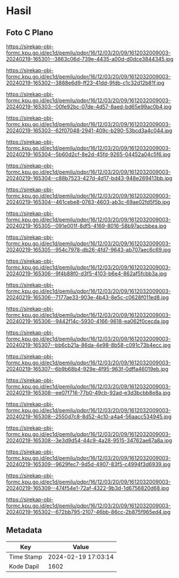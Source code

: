 # Hasil

## Foto C Plano

https://sirekap-obj-formc.kpu.go.id/ec1d/pemilu/pdpr/16/12/03/20/09/1612032009003-20240219-165301--3863c06d-739e-4435-a00d-d0dce3844345.jpg

https://sirekap-obj-formc.kpu.go.id/ec1d/pemilu/pdpr/16/12/03/20/09/1612032009003-20240219-165302--3888e6d9-ff23-41dd-9fdb-c1c32d12b81f.jpg

https://sirekap-obj-formc.kpu.go.id/ec1d/pemilu/pdpr/16/12/03/20/09/1612032009003-20240219-165303--00fe92bc-07de-4d57-8aed-bd65e99ac0b4.jpg

https://sirekap-obj-formc.kpu.go.id/ec1d/pemilu/pdpr/16/12/03/20/09/1612032009003-20240219-165303--62f07048-2941-409c-b290-53bcd3a4c044.jpg

https://sirekap-obj-formc.kpu.go.id/ec1d/pemilu/pdpr/16/12/03/20/09/1612032009003-20240219-165304--5b60d2cf-8e2d-45fd-9265-04452a04c5f6.jpg

https://sirekap-obj-formc.kpu.go.id/ec1d/pemilu/pdpr/16/12/03/20/09/1612032009003-20240219-165304--c88b7523-427d-4d17-bd43-948e269413bb.jpg

https://sirekap-obj-formc.kpu.go.id/ec1d/pemilu/pdpr/16/12/03/20/09/1612032009003-20240219-165304--461cebe8-0763-4603-ab3c-69ae02fd5f5b.jpg

https://sirekap-obj-formc.kpu.go.id/ec1d/pemilu/pdpr/16/12/03/20/09/1612032009003-20240219-165305--091e001f-8df5-4169-8016-58b97accbbea.jpg

https://sirekap-obj-formc.kpu.go.id/ec1d/pemilu/pdpr/16/12/03/20/09/1612032009003-20240219-165305--954c7978-db26-4fd7-9643-ab707aec6c69.jpg

https://sirekap-obj-formc.kpu.go.id/ec1d/pemilu/pdpr/16/12/03/20/09/1612032009003-20240219-165306--9f4b88f0-d3f5-4103-b6e4-862af5fcbb3a.jpg

https://sirekap-obj-formc.kpu.go.id/ec1d/pemilu/pdpr/16/12/03/20/09/1612032009003-20240219-165306--7177ae33-903e-4b43-8e5c-c0628f011ed8.jpg

https://sirekap-obj-formc.kpu.go.id/ec1d/pemilu/pdpr/16/12/03/20/09/1612032009003-20240219-165306--9442f14c-5930-4166-9618-ea062f0cecda.jpg

https://sirekap-obj-formc.kpu.go.id/ec1d/pemilu/pdpr/16/12/03/20/09/1612032009003-20240219-165307--bb6cb21a-86da-4e98-8b58-c091c73b4ecc.jpg

https://sirekap-obj-formc.kpu.go.id/ec1d/pemilu/pdpr/16/12/03/20/09/1612032009003-20240219-165307--6b9b68b4-929e-4f95-963f-0dffa46019eb.jpg

https://sirekap-obj-formc.kpu.go.id/ec1d/pemilu/pdpr/16/12/03/20/09/1612032009003-20240219-165308--ee07f716-77b0-49cb-92ad-e3d3bcbb8e8a.jpg

https://sirekap-obj-formc.kpu.go.id/ec1d/pemilu/pdpr/16/12/03/20/09/1612032009003-20240219-165308--2550d7c8-8d52-4c10-a4a4-56aacc534945.jpg

https://sirekap-obj-formc.kpu.go.id/ec1d/pemilu/pdpr/16/12/03/20/09/1612032009003-20240219-165308--3e3d9d54-44c9-4a28-9515-34762ae67a8a.jpg

https://sirekap-obj-formc.kpu.go.id/ec1d/pemilu/pdpr/16/12/03/20/09/1612032009003-20240219-165309--9629fec7-9d5d-4907-83f5-c4994f3d6939.jpg

https://sirekap-obj-formc.kpu.go.id/ec1d/pemilu/pdpr/16/12/03/20/09/1612032009003-20240219-165309--474f54e1-72af-4322-9b3d-1d6756820d68.jpg

https://sirekap-obj-formc.kpu.go.id/ec1d/pemilu/pdpr/16/12/03/20/09/1612032009003-20240219-165302--672bb795-2107-46bb-86cc-2b875f965ed4.jpg


## Metadata

| Key        | Value               |
| ---------- | ------------------- |
| Time Stamp | 2024-02-19 17:03:14 |
| Kode Dapil | 1602                |



